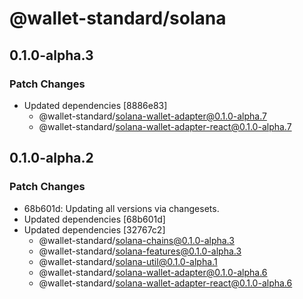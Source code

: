 # @wallet-standard/solana

## 0.1.0-alpha.3

### Patch Changes

-   Updated dependencies [8886e83]
    -   @wallet-standard/solana-wallet-adapter@0.1.0-alpha.7
    -   @wallet-standard/solana-wallet-adapter-react@0.1.0-alpha.7

## 0.1.0-alpha.2

### Patch Changes

-   68b601d: Updating all versions via changesets.
-   Updated dependencies [68b601d]
-   Updated dependencies [32767c2]
    -   @wallet-standard/solana-chains@0.1.0-alpha.3
    -   @wallet-standard/solana-features@0.1.0-alpha.3
    -   @wallet-standard/solana-util@0.1.0-alpha.1
    -   @wallet-standard/solana-wallet-adapter@0.1.0-alpha.6
    -   @wallet-standard/solana-wallet-adapter-react@0.1.0-alpha.6
